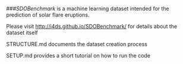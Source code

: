 ###*SDOBenchmark* is a machine learning dataset intended for the prediction of solar flare eruptions.

Please visit http://i4ds.github.io/SDOBenchmark/ for details about the dataset itself

STRUCTURE.md documents the dataset creation process

SETUP.md provides a short tutorial on how to run the code